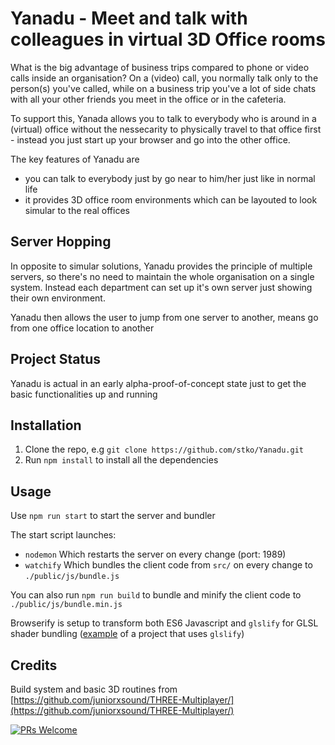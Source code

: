 # Yanadu - Meet and talk with colleagues in virtual 3D Office rooms


What is the big advantage of business trips compared to phone or video calls inside an organisation? On a (video) call, you normally talk only to the person(s) you've called, while on a business trip you've a lot of side chats with all your other friends you meet in the office or in the cafeteria. 


To support this, Yanada allows you to talk to everybody who is around in a (virtual) office without the nessecarity to physically travel to that office first - instead you just start up your browser and go into the other office.

The key features of Yanadu are

 - you can talk to everybody just by go near to him/her just like in normal life
 - it provides 3D office room environments which can be layouted to look simular  to the real offices


## Server Hopping
In opposite to simular solutions, Yanadu provides the principle of multiple servers, so there's no need to maintain the whole organisation on a single system. Instead each department can set up it's own server just showing their own environment. 

Yanadu then allows the user to jump from one server to another, means go from one office location to another


## Project Status

Yanadu is actual in an early alpha-proof-of-concept state just to get the basic functionalities up and running






## Installation
1. Clone the repo, e.g ```git clone https://github.com/stko/Yanadu.git```
1. Run ```npm install``` to install all the dependencies

## Usage
Use ```npm run start``` to start the server and bundler


The start script launches:
- ```nodemon``` Which restarts the server on every change (port: 1989)
- ```watchify``` Which bundles the client code from ```src/``` on every change to ```./public/js/bundle.js```



You can also run ```npm run build``` to bundle and minify the client code to ```./public/js/bundle.min.js```

Browserify is setup to transform both ES6 Javascript and ```glslify``` for GLSL shader bundling ([example](https://github.com/juniorxsound/DepthKit.js) of a project that uses ```glslify```)


## Credits
Build system and basic 3D routines from [https://github.com/juniorxsound/THREE-Multiplayer/](https://github.com/juniorxsound/THREE-Multiplayer/)



[![PRs Welcome](https://img.shields.io/badge/PRs-welcome-brightgreen.svg?style=flat-square)](http://makeapullrequest.com)

